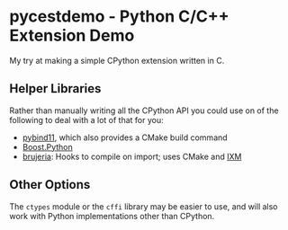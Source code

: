 pycestdemo - Python C/C++ Extension Demo
========================================

My try at making a simple CPython extension written in C.


Helper Libraries
----------------

Rather than manually writing all the CPython API you could use on of the
following to deal with a lot of that for you:
- [pybind11], which also provides a CMake build command
- [Boost.Python]
- [brujeria]: Hooks to compile on import; uses CMake and [IXM]


Other Options
-------------

The `ctypes` module or the `cffi` library may be easier to use, and
will also work with Python implementations other than CPython.



<!-------------------------------------------------------------------->
[Boost.Python]: http://www.boost.org/doc/libs/release/libs/python/doc/
[IXM]: https://ixm.one/
[brujeria]: https://github.com/slurps-mad-rips/brujeria
[pybind11]: https://pybind11.readthedocs.io/
